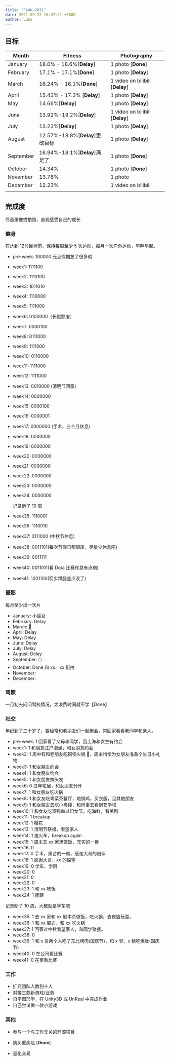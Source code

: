 ```yaml
---
title: "PLAN-2021"
date: 2021-09-22 16:37:21 +0800
author: Luke
---
```


## 目标

| Month     | Fitness                         | Photography                     |
| --------- | ------------------------------- | ------------------------------- |
| January   | 18.0% - 18.6%[**Delay**]        | 1 photo [**Done**]              |
| February  | 17.1% - 17.1%[**Done**]         | 1 photo [**Delay**]             |
| March     | 16.24% - 16.1%[**Done**]        | 1 video on bilibili [**Delay**] |
| April     | 15.43% - 17.3% [**Delay**]      | 1 photo [**Delay**]             |
| May       | 14.66%[**Delay**]               | 1 photo [**Delay**]             |
| June      | 13.92%-19.2%[**Delay**]         | 1 video on bilibili [**Delay**] |
| July      | 13.23%[**Delay**]               | 1 photo [**Delay**]             |
| August    | 12.57%-18.8%[**Delay**]更改目标 | 1 photo [**Delay**]             |
| September | 16.94%-18.1%[**Delay**]满足了   | 1 photo [**Done**]              |
| October   | 14.34%                          | 1 photo [**Done**]              |
| November  | 13.78%                          | 1 photo                         |
| December  | 12.23%                          | 1 video on bilibili             |
|           |                                 |                                 |

## 完成度

尽量录像或拍照，直观感受自己的成长

### 健身

在达到 12%目标前，保持每周至少 5 次运动，每月一次户外运动，早睡早起。

- pre-week: 100000 元旦假期放了很多假

- week1: 1111100

- week2: 1110100

- week3: 1011010

- week4: 1110000

- week5: 1111000

- week6: 0100000（长假颓废）

- week7: 0000100

- week8: 0111000

- week9: 1111000

- week10: 0110000

- week11: 1111000

- week12: 1111000

- week13: 0010000 (清明节回家)

- week14: 0000000

- week15: 0000100

- week16: 0000001

- week17: 0000000 (手术，三个月休息)

- week18: 0000000

- week19: 0000000

- week20: 0000000

- week21: 0000000

- week22: 0000000

- week23: 0000000

- week24: 0000000

  记录断了 10 周

- week35: 1110001

- week36: 1110010

- week37: 0111000 (中秋节休息)

- week38: 0011101(每次节假日都颓废，尽量少休息吧)

- week39: 0011111

- week40: 0011011(看 Dota 比赛作息有点崩)

- week41: 1001100(箭步蹲腿差点没了)

### 摄影

每月至少出一次片

- January: 小巫女
- February: Delay
- March: 🌸
- April: Delay
- May: Delay
- June: Delay
- July: Delay
- August: Delay
- September: 🌕
- October: Done 和 xx、xx 街拍
- November:
- December:

### 驾照

一月初去问问驾校情况，太浪费时间就不学【Done】

### 社交

年纪到了三十岁了，要经常和老朋友们一起聚会，常回家看看老同学和亲人。

- pre-week: 1 回家看了父母和同学，回上海和女生有约会
- week1: 1 和朋友江户泡澡，和女朋友约会
- week2: 1 周中有和老朋友吃铜锅火锅 🍲，周末悄悄为女朋友准备个生日小礼物
- week3: 1 和女朋友约会
- week4: 1 和女朋友约会
- week5: 1 和女朋友做头发
- week6: 0 过年宅居，和女朋友分开
- week7: 1 和女朋友吃火锅
- week8: 1 和女友吃粤菜茶餐厅，地锅鸡，买衣服，见其他朋友
- week9: 1 和女朋友去吃小粤楼，和同事去看厨艺学校
- week10: 1 和女友吃谭鸭血过妇女节，吃海鲜，看美剧
- week11: 1 breakup
- week12: 1 樱花
- week13: 1 清明节祭祖，看望家人
- week14: 1 接火车，breakup again
- week15: 1 周末去 xx 家里做饭，充实的一餐
- week16: 0
- week17: 0 手术，痛苦的一周，感谢大哥的陪伴
- week18: 1 感谢大哥、xx 的探望
- week19: 0 学车、学厨
- week20: 0
- week21: 0
- week22: 0
- week23: 1 和 xx 吃饭
- week24: 1 团建

记录断了 10 周，大概就是学车吧

- week35: 1 去 xx 家和 xx 剧本杀做饭，吃火锅，去夜店玩耍。
- week36: 1 和 xx 攀岩，和 xx 吃火锅
- week37: 1 回家过中秋看望家人，和同学聚餐。
- week38: 0
- week39: 1 和 x 哥两个人吃了东北烤肉(国庆节)，和 x 爷、x 精吃爆肚(国庆节)
- week40: 0 在公司看比赛
- week41: 0 在家看比赛

### 工作

- 扩充团队人数到十人
- 对接三款新游戏/业务
- 自学图形学，在 Unity3D 或 UnReal 中完成作业
- 自己尝试做一款小游戏

### 其他

- 参与一个与工作无关的开源项目

- 购买重疾险 [**Done**]

- 量化交易
